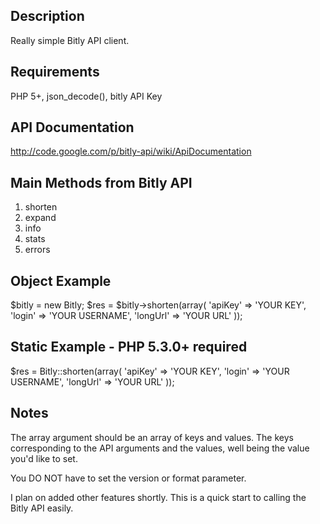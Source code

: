 Description
--------------------------
Really simple Bitly API client.

Requirements
--------------------------
PHP 5+, json_decode(), bitly API Key

API Documentation
--------------------------
http://code.google.com/p/bitly-api/wiki/ApiDocumentation

Main Methods from Bitly API
--------------------------
1. shorten
2. expand
3. info
4. stats
5. errors

Object Example
--------------------------
$bitly = new Bitly;
$res = $bitly->shorten(array(
  'apiKey'  =>  'YOUR KEY',
  'login'   =>  'YOUR USERNAME',
  'longUrl' =>  'YOUR URL'
));

Static Example - PHP 5.3.0+ required
--------------------------
$res = Bitly::shorten(array(
  'apiKey'  =>  'YOUR KEY',
  'login'   =>  'YOUR USERNAME',
  'longUrl' =>  'YOUR URL'
));

Notes
--------------------------
The array argument should be an array of keys and values. The keys corresponding to the API arguments and the values, well being the value you'd like to set.

You DO NOT have to set the version or format parameter.

I plan on added other features shortly. This is a quick start to calling the Bitly API easily.